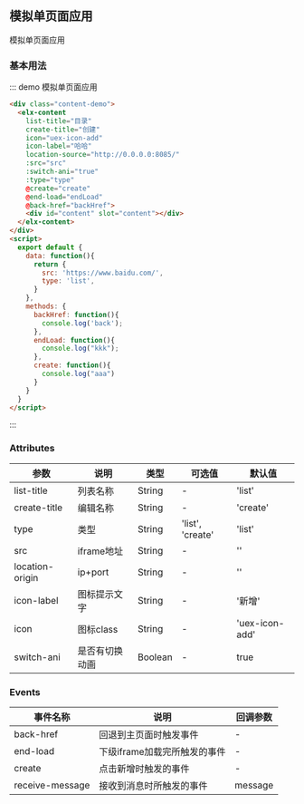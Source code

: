 ## 模拟单页面应用

模拟单页面应用

### 基本用法


::: demo 模拟单页面应用
```html
<div class="content-demo">
  <elx-content
    list-title="目录"
    create-title="创建"
    icon="uex-icon-add"
    icon-label="哈哈"
    location-source="http://0.0.0.0:8085/"
    :src="src"
    :switch-ani="true"
    :type="type"
    @create="create"
    @end-load="endLoad"
    @back-href="backHref">
    <div id="content" slot="content"></div>
  </elx-content>
</div>
<script>
  export default {
    data: function(){
      return {
        src: 'https://www.baidu.com/',
        type: 'list',
      }
    },
    methods: {
      backHref: function(){
        console.log('back');
      },
      endLoad: function(){
        console.log("kkk");
      },
      create: function(){
        console.log("aaa")
      }
    }
  }
</script>
```
:::

### Attributes
| 参数      | 说明          | 类型      | 可选值                           | 默认值  |
|---------- |-------------- |---------- |--------------------------------  |-------- |
| list-title | 列表名称 | String | - | 'list' |
| create-title | 编辑名称 | String | - | 'create' |
| type | 类型 | String | 'list', 'create' | 'list' |
| src | iframe地址 | String | - | '' |
| location-origin | ip+port | String | - | '' |
| icon-label | 图标提示文字 | String | - | '新增' |
| icon | 图标class | String | - | 'uex-icon-add' |
| switch-ani | 是否有切换动画 | Boolean | - | true |


### Events
| 事件名称 | 说明 | 回调参数 |
|---------- |-------- |---------- |
| back-href | 回退到主页面时触发事件 | - |
| end-load | 下级iframe加载完所触发的事件 | - |
| create | 点击新增时触发的事件 | - |
| receive-message | 接收到消息时所触发的事件 | message |
